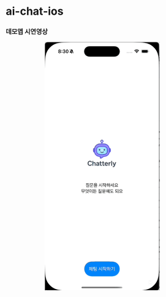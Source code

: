 # ai-chat-ios

### 데모앱 시연영상
<p align="center">
  <img src="assets/demo.gif" alt="앱 미리보기" width="300"/>
</p>
